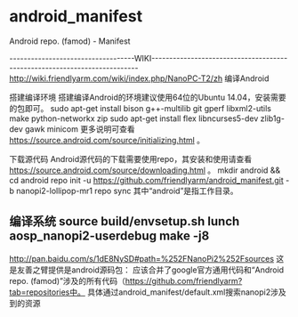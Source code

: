 # android_manifest
Android repo. (famod) - Manifest

-----------------------------------WIKI--------------------------------------------------------------------------
http://wiki.friendlyarm.com/wiki/index.php/NanoPC-T2/zh
编译Android

搭建编译环境
搭建编译Android的环境建议使用64位的Ubuntu 14.04，安装需要的包即可。
sudo apt-get install bison g++-multilib git gperf libxml2-utils make python-networkx zip
sudo apt-get install flex libncurses5-dev zlib1g-dev gawk minicom
更多说明可查看 https://source.android.com/source/initializing.html 。

下载源代码
Android源代码的下载需要使用repo，其安装和使用请查看 https://source.android.com/source/downloading.html 。
mkdir android && cd android
repo init -u https://github.com/friendlyarm/android_manifest.git -b nanopi2-lollipop-mr1
repo sync
其中“android”是指工作目录。

编译系统
source build/envsetup.sh
lunch aosp_nanopi2-userdebug
make -j8
-------------------------------------------------------------------------------------------------------------


http://pan.baidu.com/s/1dE8NySD#path=%252FNanoPi2%252Fsources 这是友善之臂提供是android源码包：
应该合并了google官方通用代码和“Android repo. (famod)”涉及的所有代码（https://github.com/friendlyarm?tab=repositories中。
具体通过android_manifest/default.xml搜索nanopi2涉及到的资源
